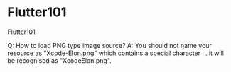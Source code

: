 # Flutter101
Flutter101


Q: How to load PNG type image source?
A: You should not name your resource as "Xcode-Elon.png" which contains a special character `-`. it will be recognised as "XcodeElon.png".

